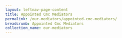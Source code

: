 ```yaml
---
layout: leftnav-page-content
title: Appointed Cmc Mediators
permalink: /our-mediators/appointed-cmc-mediators/
breadcrumb: Appointed Cmc Mediators
collection_name: our-mediators
---
```

